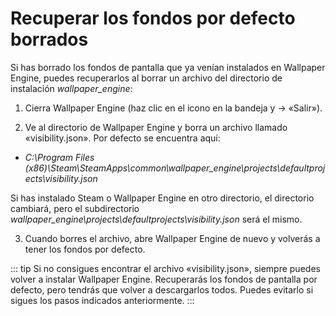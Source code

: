 # Recuperar los fondos por defecto borrados

Si has borrado los fondos de pantalla que ya venían instalados en Wallpaper Engine, puedes recuperarlos al borrar un archivo del directorio de instalación *wallpaper_engine*:

1. Cierra Wallpaper Engine (haz clic en el icono en la bandeja y -> «Salir»).

2. Ve al directorio de Wallpaper Engine y borra un archivo llamado «visibility.json». Por defecto se encuentra aquí:

* *C:\Program Files (x86)\Steam\SteamApps\common\wallpaper_engine\projects\defaultprojects\visibility.json*

Si has instalado Steam o Wallpaper Engine en otro directorio, el directorio cambiará, pero el subdirectorio *wallpaper_engine\projects\defaultprojects\visibility.json* será el mismo.

3. Cuando borres el archivo, abre Wallpaper Engine de nuevo y volverás a tener los fondos por defecto.

::: tip
Si no consigues encontrar el archivo «visibility.json», siempre puedes volver a instalar Wallpaper Engine. Recuperarás los fondos de pantalla por defecto, pero tendrás que volver a descargarlos todos. Puedes evitarlo si sigues los pasos indicados anteriormente.
:::